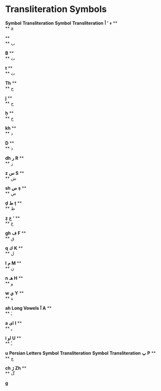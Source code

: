 Transliteration Symbols
=======================

**Symbol**
**Transliteration**
**Symbol**
**Transliteration**
**ء**
**’**
**أ**
**  
**
a

**  
**
ب

**B**
**  
**
ت

**t**
**  
**
ث

**Th**
**  
**
ج

**j**
**  
**
ح

**ḥ**
**  
**
خ

**kh**
**  
**
د

**D**
**  
**
ذ

**dh**
**ر**
**R**
**  
**
ز

**z**
**س**
**S**
**  
**
ش

**sh**
**ص**
**ṣ**
**  
**
ض

**ḍ**
**ط**
**ṭ**
**  
**
ظ

**ẓ**
**ع**
**‘**
**  
**
غ

**gh**
**ف**
**F**
**  
**
ق

**q**
**ك**
**K**
**  
**
ل

**l**
**م**
**M**
**  
**
ن

**n**
**هـ**
**H**
**  
**
و

**w**
**ي**
**Y**
**  
**
ة

**ah**
**Long Vowels**
**آ**
**A**
**  
**
ﹷ

**a**
**ای**
**I**
**  
**
ﹻ

**i**
**او**
**U**
**  
**
ﹹ

**u**
**Persian Letters**
**Symbol**
**Transliteration**
**Symbol**
**Transliteration**
**پ**
**P**
**  
**
ﭺ

**ch**
**ﮊ**
**Zh**
**  
**
ﮒ

**g**


